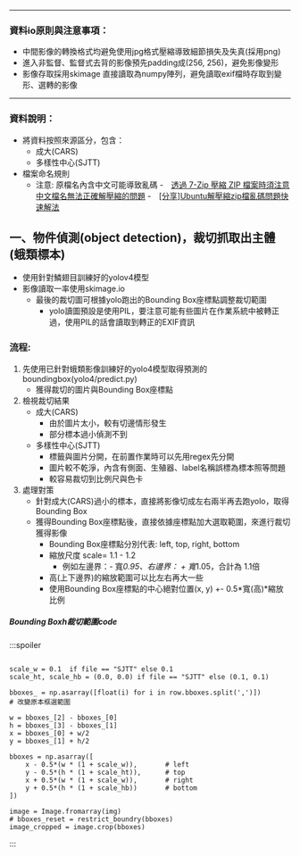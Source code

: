 
-------------------------------------------------------
### 資料io原則與注意事項：
- 中間影像的轉換格式均避免使用jpg格式壓縮導致細節損失及失真(採用png)
- 進入非監督、監督式去背的影像預先padding成(256, 256)，避免影像變形
- 影像存取採用skimage 直接讀取為numpy陣列，避免讀取exif檔時存取到變形、選轉的影像
-------------------------------------------------------
### 資料說明：
- 將資料按照來源區分，包含：
    - 成大(CARS)
    - 多樣性中心(SJTT)
- 檔案命名規則
    - 注意: 原檔名內含中文可能導致亂碼
        -　[透過 7-Zip 壓縮 ZIP 檔案時須注意中文檔名無法正確解壓縮的問題](https://blog.miniasp.com/post/2020/09/14/7-Zip-with-Chinese-filenames-should-use-UTF-8)
        -　[[分享]Ubuntu解壓縮zip檔亂碼問題快速解法](https://blog.impochun.com/ubuntu-unzip-traditional-chinese-garbled-text-solution/)
    

## 一、物件偵測(object detection)，裁切抓取出主體(蛾類標本)
- 使用針對鱗翅目訓練好的yolov4模型
- 影像讀取一率使用skimage.io
    - 最後的裁切圖可根據yolo跑出的Bounding Box座標點調整裁切範圍
        - yolo讀圖預設是使用PIL，要注意可能有些圖片在作業系統中被轉正過，使用PIL的話會讀取到轉正的EXIF資訊 

### 流程:
1. 先使用已針對蛾類影像訓練好的yolo4模型取得預測的boundingbox(yolo4/predict.py)
    - 獲得裁切的圖片與Bounding Box座標點
2. 檢視裁切結果
    - 成大(CARS)
        - 由於圖片太小，較有切邊情形發生 
        - 部分標本過小偵測不到
    - 多樣性中心(SJTT)
        - 標籤與圖片分開，在前置作業時可以先用regex先分開
        - 圖片較不乾淨，內含有側面、生殖器、label名稱誤標為標本照等問題
        - 較容易裁切到比例尺與色卡 
3. 處理對策
    - 針對成大(CARS)過小的標本，直接將影像切成左右兩半再去跑yolo，取得Bounding Box
    - 獲得Bounding Box座標點後，直接依據座標點加大選取範圍，來進行裁切獲得影像
        - Bounding Box座標點分別代表: left, top, right, bottom
        - 縮放尺度 scale= 1.1 - 1.2
            - 例如左邊界：- 寬*0.95、右邊界： + 寬*1.05，合計為 1.1倍 
        - 高(上下邊界)的縮放範圍可以比左右再大一些
        - 使用Bounding Box座標點的中心絕對位置(x, y) +- 0.5*寬(高)*縮放比例  


##### Bounding Boxh裁切範圍code
:::spoiler
```python=

scale_w = 0.1  if file == "SJTT" else 0.1       
scale_ht, scale_hb = (0.0, 0.0) if file == "SJTT" else (0.1, 0.1)

bboxes_ = np.asarray([float(i) for i in row.bboxes.split(',')])
# 改變原本框選範圍

w = bboxes_[2] - bboxes_[0]
h = bboxes_[3] - bboxes_[1]
x = bboxes_[0] + w/2
y = bboxes_[1] + h/2

bboxes = np.asarray([
    x - 0.5*(w * (1 + scale_w)),       # left
    y - 0.5*(h * (1 + scale_ht)),      # top
    x + 0.5*(w * (1 + scale_w)),       # right
    y + 0.5*(h * (1 + scale_hb))       # bottom
])

image = Image.fromarray(img)
# bboxes_reset = restrict_boundry(bboxes)
image_cropped = image.crop(bboxes)

```
:::
